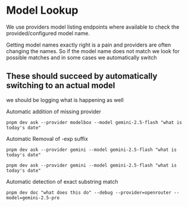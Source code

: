 # Model Lookup

We use providers model listing endpoints where available to check the provided/configured model name.

Getting model names exactly right is a pain and providers are often changing the names. So if the model name does not match we look for possible matches and in some cases we automatically switch

## These should succeed by automatically switching to an actual model

we should be logging what is happening as well

Automatic addition of missing provider

```
pnpm dev ask --provider modelbox --model gemini-2.5-flash "what is today's date"
```

Automatic Removal of -exp suffix

```
pnpm dev ask --provider gemini --model gemini-2.5-flash "what is today's date"
```

```
pnpm dev ask --provider gemini --model gemini-2.5-flash "what is today's date"
```

Automatic detection of exact substring match

```
pnpm dev doc "what does this do" --debug --provider=openrouter --model=gemini-2.5-pro
```
